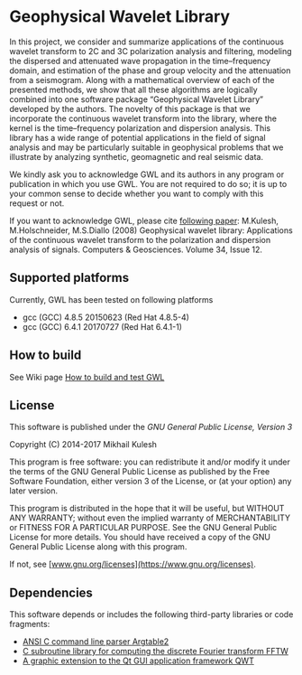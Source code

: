 # Geophysical Wavelet Library

In this project, we consider and summarize applications of the continuous wavelet transform to 2C and 3C polarization analysis and filtering, modeling the dispersed and attenuated wave propagation in the time–frequency domain, and estimation of the phase and group velocity and the attenuation from a seismogram. Along with a mathematical overview of each of the presented methods, we show that all these algorithms are logically combined into one software package “Geophysical Wavelet Library” developed by the authors. The novelty of this package is that we incorporate the continuous wavelet transform into the library, where the kernel is the time–frequency polarization and dispersion analysis. This library has a wide range of potential applications in the field of signal analysis and may be particularly suitable in geophysical problems that we illustrate by analyzing synthetic, geomagnetic and real seismic data.

We kindly ask you to acknowledge GWL and its authors in any program or publication in which you use GWL. You are not required to do so; 
it is up to your common sense to decide whether you want to comply with this request or not. 

If you want to acknowledge GWL, please cite [following paper](http://www.sciencedirect.com/science/article/pii/S0098300408001568): 
M.Kulesh, M.Holschneider, M.S.Diallo (2008) Geophysical wavelet library: Applications of the continuous wavelet transform to the polarization and dispersion analysis of signals. Computers & Geosciences. Volume 34, Issue 12.

## Supported platforms
Currently, GWL has been tested on following platforms
* gcc (GCC) 4.8.5 20150623 (Red Hat 4.8.5-4)
* gcc (GCC) 6.4.1 20170727 (Red Hat 6.4.1-1)

## How to build
See Wiki page [How to build and test GWL](https://github.com/mkulesh/gwl/wiki/GWL-Home-Page#how-to-build-and-test-gwl)

## License

This software is published under the *GNU General Public License, Version 3*

Copyright (C) 2014-2017 Mikhail Kulesh

This program is free software: you can redistribute it and/or modify it under the terms of the GNU General Public License as published by the Free Software Foundation, either version 3 of the License, or (at your option) any later version.

This program is distributed in the hope that it will be useful, but WITHOUT ANY WARRANTY; without even the implied warranty of MERCHANTABILITY or FITNESS FOR A PARTICULAR PURPOSE.  See the GNU General Public License for more details. You should have received a copy of the GNU General Public License along with this program.

If not, see [www.gnu.org/licenses](https://www.gnu.org/licenses).

## Dependencies

This software depends or includes the following third-party libraries or code fragments:
* [ANSI C command line parser Argtable2](http://argtable.sourceforge.net/)
* [C subroutine library for computing the discrete Fourier transform FFTW](http://www.fftw.org/)
* [A graphic extension to the Qt GUI application framework QWT](https://sourceforge.net/projects/qwt/)

